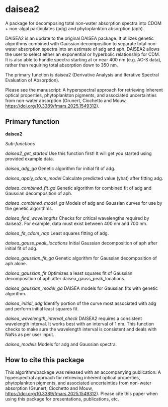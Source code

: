 # daisea2
A package for decomposing total non-water absorption spectra into CDOM + non-algal particulates (adg) and phytoplankton absorption (aph).

DAISEA2 is an update to the original DAISEA package. It utilizes genetic algorithms combined with Gaussian decomposition to separate total non-water absorption spectra into an estimate of adg and aph. DAISEA2 allows the user to select either an exponential or hyperbolic relationship for CDM. It is also able to handle spectra starting at or near 400 nm (e.g. AC-S data), rather than requiring total absorption down to 350 nm. 

The primary function is daisea2 (Derivative Analysis and Iterative Spectral Evaluation of Absorption). 

Please see the manuscript: A hyperspectral approach for retrieving inherent optical properties, phytoplankton pigments, and associated uncertainties from non-water absorption (Grunert, Ciochetto and Mouw, https://doi.org/10.3389/fmars.2025.1549312). 

## **Primary function**
**daisea2**

*Sub-functions*

*daisea2_get_started*
Use this function first! It will get you started using provided example data. 

*daisea_adg_ga*
Genetic algorithm for initial fit of adg. 

*daisea_apply_cdom_model*
Calculate predicted value (yhat) after fitting adg. 

*daisea_combined_fit_ga*
Genetic algorithm for combined fit of adg and Gaussian decomposition of aph. 

*daisea_combined_model_ga*
Models of adg and Gaussian curves for use by the genetic algorithms. 

*daisea_find_wavelengths*
Checks for critical wavelengths required by daisea2. For example, data must exist between 400 nm and 700 nm. 

*daisea_fit_cdom_nap*
Least squares fitting of adg. 

*daisea_gauss_peak_locations*
Initial Gaussian decomposition of aph after initial fit of adg. 

*daisea_gaussian_fit_ga*
Genetic algorithm for Gaussian decomposition of aph alone. 

*daisea_gaussian_fit*
Optimizes a least squares fit of Gaussian decomposition of aph after daisea_gauss_peak_locations.

*daisea_gaussian_model_ga*
DAISEA models for Gaussian fits with genetic algorithm. 

*daisea_initial_adg*
Identify portion of the curve most associated with adg and perform initial least squares fit. 

*daisea_wavelength_interval_check*
DAISEA2 requires a consistent wavelength interval. It works best with an interval of 1 nm. This function checks to make sure the wavelength interval is consistent and deals with NaNs as per user input. 

*daisea_models*
Models for adg and Gaussian spectra. 

## **How to cite this package**
This algorithm/package was released with an accompanying publication: A hyperspectral approach for retrieving inherent optical properties, phytoplankton pigments, and associated uncertainties from non-water absorption (Grunert, Ciochetto and Mouw, https://doi.org/10.3389/fmars.2025.1549312). Please cite this paper when using this package for presentations, publications, etc.
